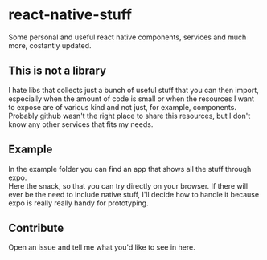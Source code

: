 # react-native-stuff 
Some personal and useful react native components, services and much more, costantly updated.
## This is not a library
I hate libs that collects just a bunch of useful stuff that you can then import, especially when the amount of code is small or when the resources I want to expose are of various kind and not just, for example, components.
<br>
Probably github wasn't the right place to share this resources, but I don't know any other services that fits my needs.
## Example
In the example folder you can find an app that shows all the stuff through expo.<br>
Here the snack, so that you can try directly on your browser.
If there will ever be the need to include native stuff, I'll decide how to handle it because expo is really really handy for prototyping.
<br>
## Contribute
Open an issue and tell me what you'd like to see in here.
